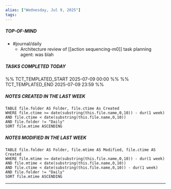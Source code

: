 ```yaml
---
alias: ["Wednesday, Jul 9, 2025"]
tags: 
---
```

##### TOP-OF-MIND
- #journal/daily 
	- Architecture review of [[action sequencing-m0]] task planning agent: was blah

##### TASKS COMPLETED TODAY
%% TCT_TEMPLATED_START 2025-07-09 00:00 %%
%% TCT_TEMPLATED_END 2025-07-09 23:59 %%



##### NOTES CREATED IN THE LAST WEEK
``` dataview
TABLE file.folder AS Folder, file.ctime As Created
WHERE file.ctime >= date(substring(this.file.name,0,10)) - dur(1 week) 
AND file.ctime < date(substring(this.file.name,0,10)) 
AND file.folder != "Daily"
SORT file.mtime ASCENDING
```

##### NOTES MODIFIED IN THE LAST WEEK
``` dataview
TABLE file.folder AS Folder, file.mtime AS Modified, file.ctime AS Created
WHERE file.mtime >= date(substring(this.file.name,0,10)) - dur(1 week)
AND file.mtime < date(substring(this.file.name,0,10))
AND file.ctime < date(substring(this.file.name,0,10)) - dur(1 week)
AND file.folder != "Daily"
SORT file.mtime ASCENDING
```
---
